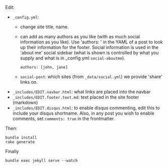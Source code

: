 Edit:

* `_config.yml`:
  - change site title, name.
  - can add as many authors as you like (with as much social information as you like).
    Use 'authors: <key>' in the YAML of a post to look up their information for the footer.
    Social information is used in the 'about me' social sidebar (what is shown is controlled
    by what you supply and what is in _config.yml `social-aboutme`).

        authors: [john, jane]

  - `social-post`: which sites (from `_data/social.yml`) we provide 'share' links on.
* `_includes/EDIT.navbar.html`: what links are placed into the navbar
* `_includes/EDIT.footer.text.md`: text placed in the site footer (markdown)
* `_includes/EDIT.disqus.html`: to enable disqus commenting, edit this to include your disqus shortname. Also, in any post you wish to enable comments, set `comments: true` in the frontmatter.

Then:

```
bundle install
rake generate
```

Finally

```
bundle exec jekyll serve --watch
```

